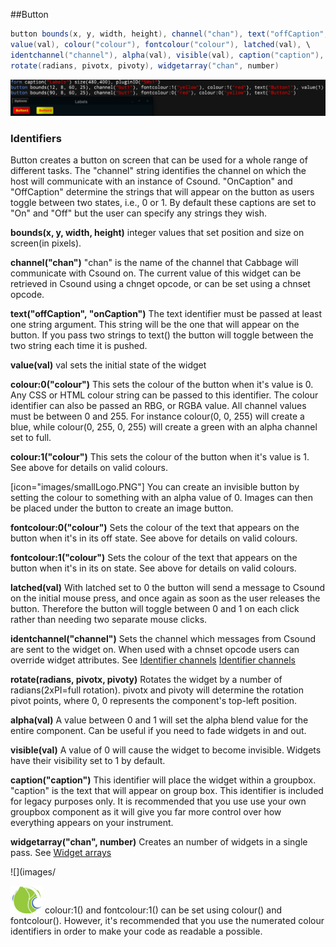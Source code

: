 ##Button

```csharp
button bounds(x, y, width, height), channel("chan"), text("offCaption","onCaption"), \
value(val), colour("colour"), fontcolour("colour"), latched(val), \
identchannel("channel"), alpha(val), visible(val), caption("caption"), \ 
rotate(radians, pivotx, pivoty), widgetarray("chan", number)
```
![Button](images/buttonExample.png)

### Identifiers

Button creates a button on screen that can be used for a whole range of different tasks. The "channel" string identifies the channel on which the host will communicate with an instance of Csound. "OnCaption" and "OffCaption" determine the strings that will appear on the button as users toggle between two states, i.e., 0 or 1. By default these captions are set to "On" and "Off" but the user can specify any strings they wish. 

**bounds(x, y, width, height)** 
integer values that set position and size on screen(in pixels). 

**channel("chan")** 
"chan" is the name of the channel that Cabbage will communicate with Csound on. The current value of this widget can be retrieved in Csound using a chnget opcode, or can be set using a chnset opcode. 

**text("offCaption", "onCaption")**
The text identifier must be passed at least one string argument. This string will be the one that will appear on the button. If you pass two strings to text() the button will toggle between the two string each time it is pushed.  

**value(val)**
val sets the initial state of the widget

**colour:0("colour")**
This sets the colour of the button when it's value is 0. Any CSS or HTML colour string can be passed to this identifier. The colour identifier can also be passed an RBG, or RGBA value. All channel values must be between 0 and 255. For instance colour(0, 0, 255) will create a blue, while colour(0, 255, 0, 255) will create a green with an alpha channel set to full. 

**colour:1("colour")**
This sets the colour of the button when it's value is 1.  See above for details on valid colours. 

[icon="images/smallLogo.PNG"]
You can create an invisible button by setting the colour to something with an alpha value of 0. Images can then be placed under the button to create an image button. 

**fontcolour:0("colour")**
Sets the colour of the text that appears on the button when it's in its off state. See above for details on valid colours. 

**fontcolour:1("colour")**
Sets the colour of the text that appears on the button when it's in its on state. See above for details on valid colours.

**latched(val)**
With latched set to 0 the button will send a message to Csound on the initial mouse press, and once again as soon as the user releases the button. Therefore the button will toggle between 0 and 1 on each click rather than needing two separate mouse clicks. 

**identchannel("channel")**
Sets the channel which messages from Csound are sent to the widget on. When used with a chnset opcode users can override widget attributes. See [Identifier channels](./identchannels.md)
[Identifier channels](./identchannels.md)  

**rotate(radians, pivotx, pivoty)**
Rotates the widget by a number of radians(2xPI=full rotation). pivotx and pivoty will determine the rotation pivot points, where 0, 0 represents the component's top-left position. 

**alpha(val)**
A value between 0 and 1 will set the alpha blend value for the entire component. Can be useful if you need to fade widgets in and out. 

**visible(val)**
A value of 0 will cause the widget to become invisible. Widgets have their visibility set to 1 by default. 

**caption("caption")**
This identifier will place the widget within a groupbox. "caption" is the text that will appear on group box. This identifier is included for legacy purposes only. It is recommended that you use use your own groupbox component as it will give you far more control over how everything appears on your instrument. 

**widgetarray("chan", number)** Creates an number of widgets in a single pass. See [Widget arrays](./widget_arrays.md)


![](images/

![](images/smallLogo.PNG)
colour:1() and fontcolour:1() can be set using colour() and fontcolour(). However, it's recommended that you use the numerated colour identifiers in order to make your code as readable a possible. 
